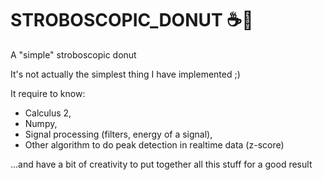 # STROBOSCOPIC_DONUT :coffee::doughnut:
A "simple" stroboscopic donut 

It's not actually the simplest thing I have implemented ;)

It require to know:
  - Calculus 2,
  - Numpy,
  - Signal processing (filters, energy of a signal),
  - Other algorithm to do peak detection in realtime data (z-score) 
  
...and have a bit of creativity to put together all this stuff for a good result
